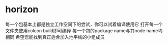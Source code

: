 # horizon
每一个包基本上都是独立工作空间下的尝试，你可以试着编译使用它
打开每一个文件夹使用colcon build即可编译
每一个包的package name与其node name均相同
希望您能找到真正适合加入地平线的小组成员
